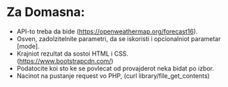 # Za Domasna:

 - API-to treba da bide (https://openweathermap.org/forecast16). 
 - Osven, zadolzitelnite parametri, da se iskoristi i opcionalniot parametar [mode].
 - Krajniot rezultat da sostoi HTML i CSS. (https://www.bootstrapcdn.com/)
 - Podatocite koi sto ke se povlecat od provajderot neka bidat po izbor.
 - Nacinot na pustanje request vo PHP, (curl library/file_get_contents)
